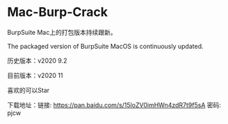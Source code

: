 # Mac-Burp-Crack

BurpSuite Mac上的打包版本持续跟新。

The packaged version of BurpSuite MacOS is continuously updated.

历史版本：v2020 9.2

目前版本：v2020 11

喜欢的可以Star

下载地址：链接: https://pan.baidu.com/s/15loZV0imHWn4zdR7t9f5sA  密码: pjcw
